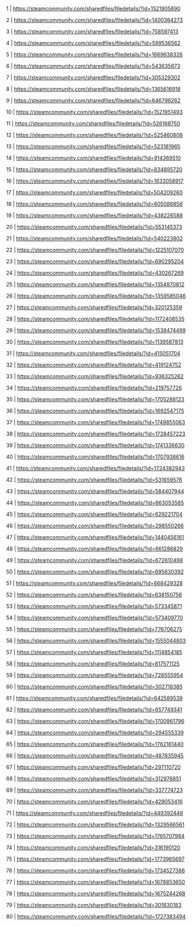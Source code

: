 1 | https://steamcommunity.com/sharedfiles/filedetails/?id=1521905890

2 | https://steamcommunity.com/sharedfiles/filedetails/?id=1400364273

3 | https://steamcommunity.com/sharedfiles/filedetails/?id=758597413

4 | https://steamcommunity.com/sharedfiles/filedetails/?id=599536562

5 | https://steamcommunity.com/sharedfiles/filedetails/?id=1669638326

6 | https://steamcommunity.com/sharedfiles/filedetails/?id=543635673

7 | https://steamcommunity.com/sharedfiles/filedetails/?id=305329302

8 | https://steamcommunity.com/sharedfiles/filedetails/?id=1365616918

9 | https://steamcommunity.com/sharedfiles/filedetails/?id=646796262

10 | https://steamcommunity.com/sharedfiles/filedetails/?id=1521951493

11 | https://steamcommunity.com/sharedfiles/filedetails/?id=526168750

12 | https://steamcommunity.com/sharedfiles/filedetails/?id=525460808

13 | https://steamcommunity.com/sharedfiles/filedetails/?id=523181965

14 | https://steamcommunity.com/sharedfiles/filedetails/?id=914369510

15 | https://steamcommunity.com/sharedfiles/filedetails/?id=834895720

16 | https://steamcommunity.com/sharedfiles/filedetails/?id=1633058917

17 | https://steamcommunity.com/sharedfiles/filedetails/?id=504209260

18 | https://steamcommunity.com/sharedfiles/filedetails/?id=605086856

19 | https://steamcommunity.com/sharedfiles/filedetails/?id=438226588

20 | https://steamcommunity.com/sharedfiles/filedetails/?id=553145373

21 | https://steamcommunity.com/sharedfiles/filedetails/?id=540223802

22 | https://steamcommunity.com/sharedfiles/filedetails/?id=1225107070

23 | https://steamcommunity.com/sharedfiles/filedetails/?id=690295204

24 | https://steamcommunity.com/sharedfiles/filedetails/?id=430267269

25 | https://steamcommunity.com/sharedfiles/filedetails/?id=1354870812

26 | https://steamcommunity.com/sharedfiles/filedetails/?id=1359585046

27 | https://steamcommunity.com/sharedfiles/filedetails/?id=320125359

28 | https://steamcommunity.com/sharedfiles/filedetails/?id=1172408535

29 | https://steamcommunity.com/sharedfiles/filedetails/?id=1538474499

30 | https://steamcommunity.com/sharedfiles/filedetails/?id=1139587813

31 | https://steamcommunity.com/sharedfiles/filedetails/?id=415051704

32 | https://steamcommunity.com/sharedfiles/filedetails/?id=419124752

33 | https://steamcommunity.com/sharedfiles/filedetails/?id=936325262

34 | https://steamcommunity.com/sharedfiles/filedetails/?id=219757726

35 | https://steamcommunity.com/sharedfiles/filedetails/?id=1705288123

36 | https://steamcommunity.com/sharedfiles/filedetails/?id=1692547175

37 | https://steamcommunity.com/sharedfiles/filedetails/?id=1749855063

38 | https://steamcommunity.com/sharedfiles/filedetails/?id=1728457223

39 | https://steamcommunity.com/sharedfiles/filedetails/?id=1741336630

40 | https://steamcommunity.com/sharedfiles/filedetails/?id=1707938616

41 | https://steamcommunity.com/sharedfiles/filedetails/?id=1724382943

42 | https://steamcommunity.com/sharedfiles/filedetails/?id=531659576

43 | https://steamcommunity.com/sharedfiles/filedetails/?id=584407944

44 | https://steamcommunity.com/sharedfiles/filedetails/?id=663053585

45 | https://steamcommunity.com/sharedfiles/filedetails/?id=629221704

46 | https://steamcommunity.com/sharedfiles/filedetails/?id=298550266

47 | https://steamcommunity.com/sharedfiles/filedetails/?id=1440456161

48 | https://steamcommunity.com/sharedfiles/filedetails/?id=661286829

49 | https://steamcommunity.com/sharedfiles/filedetails/?id=672610498

50 | https://steamcommunity.com/sharedfiles/filedetails/?id=695630392

51 | https://steamcommunity.com/sharedfiles/filedetails/?id=668429328

52 | https://steamcommunity.com/sharedfiles/filedetails/?id=638150756

53 | https://steamcommunity.com/sharedfiles/filedetails/?id=573345871

54 | https://steamcommunity.com/sharedfiles/filedetails/?id=573409770

55 | https://steamcommunity.com/sharedfiles/filedetails/?id=776706275

56 | https://steamcommunity.com/sharedfiles/filedetails/?id=1555044803

57 | https://steamcommunity.com/sharedfiles/filedetails/?id=1114854185

58 | https://steamcommunity.com/sharedfiles/filedetails/?id=817571125

59 | https://steamcommunity.com/sharedfiles/filedetails/?id=728555954

60 | https://steamcommunity.com/sharedfiles/filedetails/?id=302718385

61 | https://steamcommunity.com/sharedfiles/filedetails/?id=642589539

62 | https://steamcommunity.com/sharedfiles/filedetails/?id=657749341

63 | https://steamcommunity.com/sharedfiles/filedetails/?id=1700961796

64 | https://steamcommunity.com/sharedfiles/filedetails/?id=294555339

65 | https://steamcommunity.com/sharedfiles/filedetails/?id=1762161440

66 | https://steamcommunity.com/sharedfiles/filedetails/?id=487835945

67 | https://steamcommunity.com/sharedfiles/filedetails/?id=297110720

68 | https://steamcommunity.com/sharedfiles/filedetails/?id=312976851

69 | https://steamcommunity.com/sharedfiles/filedetails/?id=337774723

70 | https://steamcommunity.com/sharedfiles/filedetails/?id=429053416

71 | https://steamcommunity.com/sharedfiles/filedetails/?id=449392448

72 | https://steamcommunity.com/sharedfiles/filedetails/?id=1329566561

73 | https://steamcommunity.com/sharedfiles/filedetails/?id=1765707984

74 | https://steamcommunity.com/sharedfiles/filedetails/?id=316190120

75 | https://steamcommunity.com/sharedfiles/filedetails/?id=1773965697

76 | https://steamcommunity.com/sharedfiles/filedetails/?id=1734527386

77 | https://steamcommunity.com/sharedfiles/filedetails/?id=1678853650

78 | https://steamcommunity.com/sharedfiles/filedetails/?id=1675244268

79 | https://steamcommunity.com/sharedfiles/filedetails/?id=301830183

80 | https://steamcommunity.com/sharedfiles/filedetails/?id=1727383494
